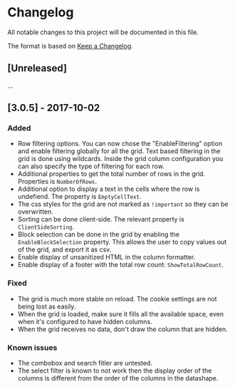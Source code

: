 # Changelog

All notable changes to this project will be documented in this file.

The format is based on [Keep a Changelog](http://keepachangelog.com/en/1.0.0/).

## [Unreleased]
...
## [3.0.5] - 2017-10-02
### Added
 * Row filtering options. You can now chose the "EnableFiltering" option and enable filtering globally for all the grid. Text based filtering in the grid is done using wildcards.
 Inside the grid column configuration you can also specify the type of filtering for each row.
 * Additional properties to get the total number of rows in the grid. Properties is `NumberOfRows`.
 * Additional option to display a text in the cells where the row is undefiend. The property is `EmptyCellText`.
 * The css styles for the grid are not marked as `!important` so they can be overwritten.
 * Sorting can be done client-side. The relevant property is `ClientSideSorting`.
 * Block selection can be done in the grid by enabling the `EnableBlockSelection` property. This allows the user to copy values out of the grid, and export it as csv.
 * Enable display of unsanitized HTML in the column formatter.
 * Enable display of a footer with the total row count: `ShowTotalRowCount`.

### Fixed
* The grid is much more stable on reload. The cookie settings are not being lost as easily.
* When the grid is loaded, make sure it fills all the available space, even when it's configured to have hidden columns.
* When the grid receives no data, don't draw the column that are hidden.

### Known issues
* The combobox and search fitler are untested.
* The select filter is known to not work then the display order of the columns is different from the order of the columns in the datashape.